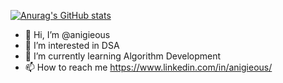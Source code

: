 [![Anurag's GitHub stats](https://github-readme-stats.vercel.app/api?username=akashKumar)](https://github.com/anuraghazra/github-readme-stats)
- 👋 Hi, I’m @anigieous
- 👀 I’m interested in DSA
- 🌱 I’m currently learning Algorithm Development
- 📫 How to reach me https://www.linkedin.com/in/anigieous/



<!---
anigieous/anigieous is a ✨ special ✨ repository because its `README.md` (this file) appears on your GitHub profile.
You can click the Preview link to take a look at your changes.
--->
